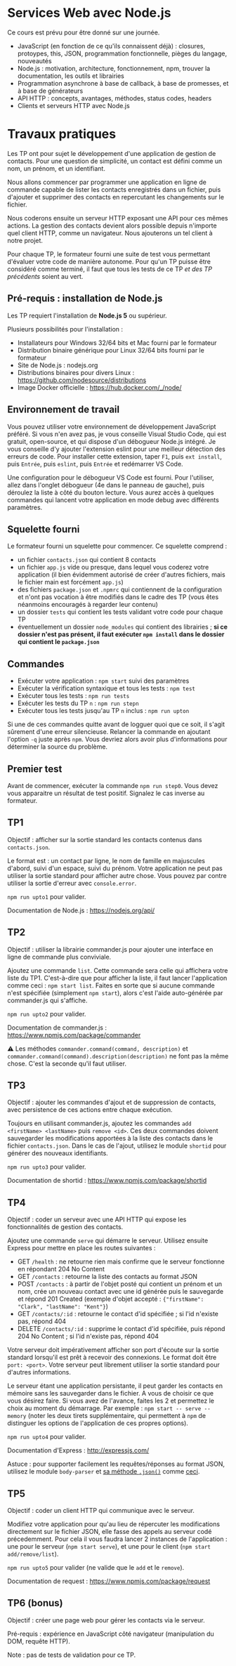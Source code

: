 # Services Web avec Node.js

Ce cours est prévu pour être donné sur une journée.

- JavaScript (en fonction de ce qu'ils connaissent déjà) : closures, protoypes, this, JSON, programmation fonctionnelle, pièges du langage, nouveautés
- Node.js : motivation, architecture, fonctionnement, npm, trouver la documentation, les outils et librairies
- Programmation asynchrone à base de callback, à base de promesses, et à base de générateurs
- API HTTP : concepts, avantages, méthodes, status codes, headers
- Clients et serveurs HTTP avec Node.js

# Travaux pratiques

Les TP ont pour sujet le développement d'une application de gestion de contacts. Pour une question de simplicité, un contact est défini comme un nom, un prénom, et un identifiant.

Nous allons commencer par programmer une application en ligne de commande capable de lister les contacts enregistrés dans un fichier, puis d'ajouter et supprimer des contacts en repercutant les changements sur le fichier.

Nous coderons ensuite un serveur HTTP exposant une API pour ces mêmes actions. La gestion des contacts devient alors possible depuis n'importe quel client HTTP, comme un navigateur. Nous ajouterons un tel client à notre projet.

Pour chaque TP, le formateur fourni une suite de test vous permettant d'évaluer votre code de manière autonome. Pour qu'un TP puisse être considéré comme terminé, il faut que tous les tests de ce TP *et des TP précédents* soient au vert.

## Pré-requis : installation de Node.js

Les TP requiert l'installation de **Node.js 5** ou supérieur.

Plusieurs possibilités pour l'installation :
- Installateurs pour Windows 32/64 bits et Mac fourni par le formateur
- Distribution binaire générique pour Linux 32/64 bits fourni par le formateur
- Site de Node.js : nodejs.org
- Distributions binaires pour divers Linux : https://github.com/nodesource/distributions
- Image Docker officielle : https://hub.docker.com/_/node/

## Environnement de travail

Vous pouvez utiliser votre environnement de développement JavaScript préféré. Si vous n'en avez pas, je vous conseille Visual Studio Code, qui est gratuit, open-source, et qui dispose d'un débogueur Node.js intégré. Je vous conseille d'y ajouter l'extension eslint pour une meilleur détection des erreurs de code. Pour installer cette extension, taper `F1`, puis `ext install`, puis `Entrée`, puis `eslint`, puis `Entrée` et redémarrer VS Code.

Une configuration pour le débogueur VS Code est fourni. Pour l'utiliser, allez dans l'onglet débogueur (4e dans le panneau de gauche), puis déroulez la liste à côté du bouton lecture. Vous aurez accès à quelques commandes qui lancent votre application en mode debug avec différents paramètres.

## Squelette fourni

Le formateur fourni un squelette pour commencer. Ce squelette comprend :
- un fichier `contacts.json` qui contient 8 contacts
- un fichier `app.js` vide ou presque, dans lequel vous coderez votre application (il bien évidemment autorisé de créer d'autres fichiers, mais le fichier main est forcément `app.js`)
- des fichiers `package.json` et `.npmrc` qui contiennent de la configuration et n'ont pas vocation à être modifiés dans le cadre des TP (vous êtes néanmoins encouragés à regarder leur contenu)
- un dossier `tests` qui contient les tests validant votre code pour chaque TP
- éventuellement un dossier `node_modules` qui contient des librairies ; **si ce dossier n'est pas présent, il faut exécuter `npm install` dans le dossier qui contient le `package.json`**

## Commandes

- Exécuter votre application : `npm start` suivi des paramètres
- Exécuter la vérification syntaxique et tous les tests : `npm test`
- Exécuter tous les tests : `npm run tests`
- Exécuter les tests du TP `n` : `npm run stepn`
- Exécuter tous les tests jusqu'au TP `n` inclus : `npm run upton`

Si une de ces commandes quitte avant de logguer quoi que ce soit, il s'agit sûrement d'une erreur silencieuse. Relancer la commande en ajoutant l'option `-q` juste après `npm`. Vous devriez alors avoir plus d'informations pour déterminer la source du problème.

## Premier test

Avant de commencer, exécuter la commande `npm run step0`. Vous devez vous apparaitre un résultat de test positif. Signalez le cas inverse au formateur.

## TP1

Objectif : afficher sur la sortie standard les contacts contenus dans `contacts.json`.

Le format est : un contact par ligne, le nom de famille en majuscules d'abord, suivi d'un espace, suivi du prénom. Votre application ne peut pas utiliser la sortie standard pour afficher autre chose. Vous pouvez par contre utiliser la sortie d'erreur avec `console.error`.

`npm run upto1` pour valider.

Documentation de Node.js : https://nodejs.org/api/

## TP2

Objectif : utiliser la librairie commander.js pour ajouter une interface en ligne de commande plus conviviale.

Ajoutez une commande `list`. Cette commande sera celle qui affichera votre liste du TP1. C'est-à-dire que pour afficher la liste, il faut lancer l'application comme ceci : `npm start list`. Faites en sorte que si aucune commande n'est spécifiée (simplement `npm start`), alors c'est l'aide auto-générée par commander.js qui s'affiche.

`npm run upto2` pour valider.

Documentation de commander.js : https://www.npmjs.com/package/commander

⚠ Les méthodes `commander.command(command, description)` et `commander.command(command).description(description)` ne font pas la même chose. C'est la seconde qu'il faut utiliser.

## TP3

Objectif : ajouter les commandes d'ajout et de suppression de contacts, avec persistence de ces actions entre chaque exécution.

Toujours en utilisant commander.js, ajoutez les commandes `add <firstName> <lastName>` puis `remove <id>`. Ces deux commandes doivent sauvegarder les modifications apportées à la liste des contacts dans le fichier `contacts.json`. Dans le cas de l'ajout, utilisez le module `shortid` pour générer des nouveaux identifiants.

`npm run upto3` pour valider.

Documentation de shortid : https://www.npmjs.com/package/shortid

## TP4

Objectif : coder un serveur avec une API HTTP qui expose les fonctionnalités de gestion des contacts.

Ajoutez une commande `serve` qui démarre le serveur. Utilisez ensuite Express pour mettre en place les routes suivantes :
- GET `/health` : ne retourne rien mais confirme que le serveur fonctionne en répondant 204 No Content
- GET `/contacts` : retourne la liste des contacts au format JSON
- POST `/contacts` : à partir de l'objet posté qui contient un prénom et un nom, crée un nouveau contact avec une id générée puis le sauvegarde et répond 201 Created (exemple d'objet accepté : `{"firstName": "Clark", "lastName": "Kent"}`)
- GET `/contacts/:id` : retourne le contact d'id spécifiée ; si l'id n'existe pas, répond 404
- DELETE `/contacts/:id` : supprime le contact d'id spécifiée, puis répond 204 No Content ; si l'id n'existe pas, répond 404

Votre serveur doit impérativement afficher son port d'écoute sur la sortie standard lorsqu'il est prêt à recevoir des connexions. Le format doit être `port: <port>`. Votre serveur peut librement utiliser la sortie standard pour d'autres informations.

Le serveur étant une application persistante, il peut garder les contacts en mémoire sans les sauvegarder dans le fichier. A vous de choisir ce que vous désirez faire. Si vous avez de l'avance, faites les 2 et permettez le choix au moment du démarrage. Par exemple : `npm start -- serve --memory` (noter les deux tirets supplémentaire, qui permettent à `npm` de distinguer les options de l'application de ces propres options).

`npm run upto4` pour valider.

Documentation d'Express : http://expressjs.com/

Astuce : pour supporter facilement les requêtes/réponses au format JSON, utilisez le module `body-parser` et [sa méthode `.json()`](https://www.npmjs.com/package/body-parser#bodyparserjsonoptions) comme [ceci](https://www.npmjs.com/package/body-parser#expressconnect-top-level-generic).

## TP5

Objectif : coder un client HTTP qui communique avec le serveur.

Modifiez votre application pour qu'au lieu de répercuter les modifications directement sur le fichier JSON, elle fasse des appels au serveur codé précedemment. Pour cela il vous faudra lancer 2 instances de l'application : une pour le serveur (`npm start serve`), et une pour le client (`npm start add/remove/list`).

`npm run upto5` pour valider (ne valide que le `add` et le `remove`).

Documentation de request : https://www.npmjs.com/package/request

## TP6 (bonus)

Objectif : créer une page web pour gérer les contacts via le serveur.

Pré-requis : expérience en JavaScript côté navigateur (manipulation du DOM, requête HTTP).

Note : pas de tests de validation pour ce TP.

